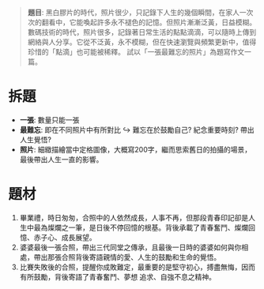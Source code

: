 > **題目**:
> 黑白膠片的時代，照片很少，只記錄下人生的幾個瞬間，在家人一次次的翻看中，它能喚起許多永不褪色的記憶。但照片漸漸泛黃，日益模糊。數碼技術的時代，照片很多，記錄著日常生活的點點滴滴，可以隨時上傳到網絡與人分享。它從不泛黃，永不模糊，但在快速瀏覽與頻繁更新中，值得珍惜的「點滴」也可能被稀釋。 試以「一張最難忘的照片」為題寫作文一篇。 

# 拆題
- **一張**: 數量只能一張
- **最難忘**: 即在不同照片中有所對比
  ↪️ 難忘在於鼓勵自己? 紀念重要時刻? 帶出人生覺悟?
- **照片**: 細緻描繪當中定格圖像，大概寫200字，繼而思索舊日的拍攝的場景，最後帶出人生一直的影響。

# 題材
1. 畢業禮，時日匆匆，合照中的人依然成長，人事不再，但那段青春印記卻是人生中最為燦爛之一筆，是日後不停回憶的根基。背後承載了青春奮鬥、燦爛回憶、赤子心、成長展望。
2. 婆婆最後一張合照，帶出三代同堂之傳承，且最後一日時的婆婆如何與你相處，帶出那張合照背後寄語親情的愛、人生的鼓勵和生命的覺悟。
3. 比賽失敗後的合照，提醒你成敗難定，最重要的是堅守初心，搏盡無悔，因而有所鼓勵，背後寄語了青春奮鬥、夢想 追求、自強不息之精神。
